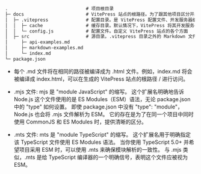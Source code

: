 

```md
.                             # 项目根目录
├─ docs                       # VitePress 站点的根路径。为了跟其他项目区分开来
│  ├─ .vitepress              # 配置目录。是 VitePress 配置文件、开发服务器缓存、构建输出和可选主题自定义代码的位置。
│  │  ├─ cache                # 缓存目录。默认情况下，VitePress 将其开发服务器缓存存储在 .vitepress/cache 中，并将生产构建输出存储在 .vitepress/dist 中。
│  │  └─ config.js            # 配置文件。自定义 VitePress 站点的各个方面
│  ├─ src                     # 源目录。.vitepress 目录之外的 Markdown 文件被视为源文件。
│     ├─ api-examples.md      
│     ├─ markdown-examples.md
│     └─ index.md
└─ package.json
```


+ 每个 .md 文件将在相同的路径被编译成为 .html 文件。例如，index.md 将会被编译成 index.html，可以在生成的 VitePress 站点的根路径 / 进行访问。

+ .mjs 文件:
mjs 是 "module JavaScript" 的缩写。
这个扩展名明确地告诉 Node.js 这个文件使用的是 ES Modules（ESM）语法，无论 package.json 中的 "type" 如何设置。
即使 package.json 中没有 "type": "module"，Node.js 也会将 .mjs 文件解析为 ESM。
它的存在是为了在同一个项目中同时使用 CommonJS 和 ES Modules 时，提供清晰的区分。

+ .mts 文件:
mts 是 "module TypeScript" 的缩写。
这个扩展名用于明确指定该 TypeScript 文件使用 ES Modules 语法。
当你使用 TypeScript 5.0+ 并希望项目采用 ESM 时，可以使用 .mts 来确保模块解析的一致性。
与 .mjs 类似，.mts 是给 TypeScript 编译器的一个明确信号，表明这个文件应被视为 ESM。